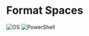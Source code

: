 # Format Spaces

![OS](https://img.shields.io/badge/Windows-10%2C%2011-blue)
![PowerShell](https://img.shields.io/badge/PowerShell-5%2B-blue)
